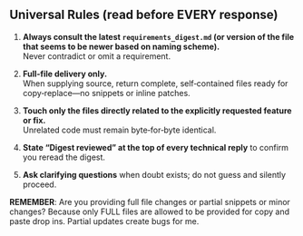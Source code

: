 ## Universal Rules (read before EVERY response)

1. **Always consult the latest `requirements_digest.md` (or version of the file that seems to be newer based on naming scheme).**  
   Never contradict or omit a requirement.

2. **Full‑file delivery only.**  
   When supplying source, return complete, self‑contained files ready for copy‑replace—no snippets or inline patches.

3. **Touch only the files directly related to the explicitly requested feature or fix.**  
   Unrelated code must remain byte‑for‑byte identical.

4. **State “Digest reviewed” at the top of every technical reply** to confirm you reread the digest.

5. **Ask clarifying questions** when doubt exists; do not guess and silently proceed.

**REMEMBER**: Are you providing full file changes or partial snippets or minor changes? Because only FULL files are allowed to be provided for copy and paste drop ins. Partial updates create bugs for me.